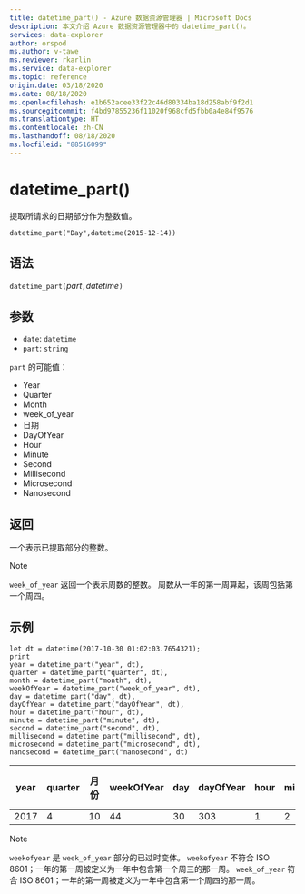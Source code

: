 ```yaml
---
title: datetime_part() - Azure 数据资源管理器 | Microsoft Docs
description: 本文介绍 Azure 数据资源管理器中的 datetime_part()。
services: data-explorer
author: orspod
ms.author: v-tawe
ms.reviewer: rkarlin
ms.service: data-explorer
ms.topic: reference
origin.date: 03/18/2020
ms.date: 08/18/2020
ms.openlocfilehash: e1b652acee33f22c46d80334ba18d258abf9f2d1
ms.sourcegitcommit: f4bd97855236f11020f968cfd5fbb0a4e84f9576
ms.translationtype: HT
ms.contentlocale: zh-CN
ms.lasthandoff: 08/18/2020
ms.locfileid: "88516099"
---
```

# <a name="datetime_part"></a>datetime_part()

提取所请求的日期部分作为整数值。

```kusto
datetime_part("Day",datetime(2015-12-14))
```

## <a name="syntax"></a>语法

`datetime_part(`*part*`,`*datetime*`)`

## <a name="arguments"></a>参数

* `date`: `datetime`
* `part`: `string`

`part` 的可能值： 
* Year
* Quarter
* Month
* week_of_year
* 日期
* DayOfYear
* Hour
* Minute
* Second
* Millisecond
* Microsecond
* Nanosecond

## <a name="returns"></a>返回

一个表示已提取部分的整数。

> [!NOTE]
> `week_of_year` 返回一个表示周数的整数。 周数从一年的第一周算起，该周包括第一个周四。

## <a name="examples"></a>示例

```kusto
let dt = datetime(2017-10-30 01:02:03.7654321); 
print 
year = datetime_part("year", dt),
quarter = datetime_part("quarter", dt),
month = datetime_part("month", dt),
weekOfYear = datetime_part("week_of_year", dt),
day = datetime_part("day", dt),
dayOfYear = datetime_part("dayOfYear", dt),
hour = datetime_part("hour", dt),
minute = datetime_part("minute", dt),
second = datetime_part("second", dt),
millisecond = datetime_part("millisecond", dt),
microsecond = datetime_part("microsecond", dt),
nanosecond = datetime_part("nanosecond", dt)

```

|year|quarter|月份|weekOfYear|day|dayOfYear|hour|minute|第 2 个|毫秒|微秒|纳秒|
|---|---|---|---|---|---|---|---|---|---|---|---|
|2017|4|10|44|30|303|1|2|3|765|765432|765432100|

> [!NOTE]
> `weekofyear` 是 `week_of_year` 部分的已过时变体。 `weekofyear` 不符合 ISO 8601；一年的第一周被定义为一年中包含第一个周三的那一周。
`week_of_year` 符合 ISO 8601；一年的第一周被定义为一年中包含第一个周四的那一周。